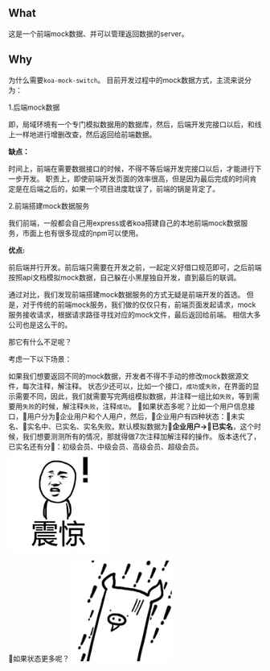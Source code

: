 What
---
这是一个前端mock数据、并可以管理返回数据的server。

Why
---
为什么需要`koa-mock-switch`。
目前开发过程中的mock数据方式，主流来说分为：

1.后端mock数据

即，局域环境有一个专门模拟数据用的数据库，然后，后端开发完接口以后，和线上一样地进行增删改查，然后返回给前端数据。

**缺点：**

时间上，前端在需要数据接口的时候，不得不等后端开发完接口以后，才能进行下一步开发。
职责上，即使前端开发页面的效率很高，但是因为最后完成的时间肯定是在后端之后的，如果一个项目进度耽误了，前端的锅是背定了。

2.前端搭建mock数据服务

我们前端，一般都会自己用express或者koa搭建自己的本地前端mock数据服务，市面上也有很多现成的npm可以使用。

**优点:**

前后端并行开发。前后端只需要在开发之前，一起定义好借口规范即可，之后前端按照api文档模拟mock数据，自己躲在小黑屋独自开发，直到最后的联调。

通过对比，我们发现前端搭建mock数据服务的方式无疑是前端开发的首选。
但是，对于传统的前端mock服务，我们做的仅仅只有，前端页面发起请求，mock服务接收请求，根据请求路径寻找对应的mock文件，最后返回给前端。
相信大多公司也是这么干的。

那它有什么不足呢？

考虑一下以下场景：

如果我们想要返回不同的mock数据，开发者不得不手动的修改mock数据源文件，每次注释，解注释。
状态少还可以，比如一个接口，`成功`或`失败`，在界面的显示需要不同，因此，我们就需要写完两组模拟数据，并注释一组比如`失败`，等到需要用`失败`的时候，解注释`失败`，注释`成功`。
如果状态多呢？比如一个用户信息接口，用户分为企业用户和个人用户，然后，企业用户有四种状态：未实名、实名中、已实名、实名失败。默认模拟数据为**企业用户->已实名**，这个时候，我们想要测测所有的情况，那就得做7次注释加解注释的操作。
版本迭代了，已实名还有分：初级会员、中级会员、高级会员、超级会员。
<img src="https://github.com/CodeLittlePrince/ImagesForGithub/blob/master/koa-mock-switch-1.jpg" width="200" />

如果状态更多呢？
<img src="https://github.com/CodeLittlePrince/ImagesForGithub/blob/master/koa-mock-switch-2.png" width="200" />